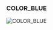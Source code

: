 ### COLOR_BLUE



![COLOR_BLUE](https://user-images.githubusercontent.com/116869307/214146062-514a1246-ab47-4591-83f9-a87e35447aa8.png)

















